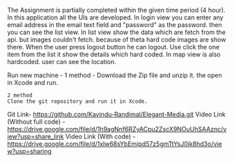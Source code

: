 The Assignment is partially completed within the given time period (4 hour).
In this application all the UIs are developed. 
In login view you can enter any email address in the email text field and "password" as the password. then you can see the list view.
In list view show the data which are fetch from the api. but images couldn't fetch. because of theta hard code images are show there.
When the user press logout button he can logout.
Use click the one item from the list it show the details which hard coded.
In map view is also hardcoded. user can see the location.

Run new machine - 
	1 method - 
	Download the Zip file and unzip it. the open in Xcode and run.

	2 method
	Clone the git repository and run it in Xcode.

Git Link- https://github.com/Kavindu-Randimal/Elegant-Media.git
Video Link (Without full code) - https://drive.google.com/file/d/1h9agNnf6RZyACpu2ZscX9NOuUhSAAznc/view?usp=share_link
Video Link (With code) - https://drive.google.com/file/d/1xlw68sYbEmipd57z5gmTtYsJ0ik8hd3o/view?usp=sharing
		
